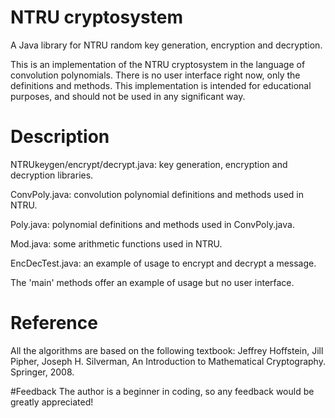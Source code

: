 # NTRU cryptosystem
A Java library for NTRU random key generation, encryption and decryption.

This is an implementation of the NTRU cryptosystem in the language of convolution polynomials.
There is no user interface right now, only the definitions and methods.
This implementation is intended for educational purposes, and should not be used in any significant way.

# Description
NTRUkeygen/encrypt/decrypt.java: key generation, encryption and decryption libraries.

ConvPoly.java: convolution polynomial definitions and methods used in NTRU.

Poly.java: polynomial definitions and methods used in ConvPoly.java.

Mod.java: some arithmetic functions used in NTRU.

EncDecTest.java: an example of usage to encrypt and decrypt a message.

The 'main' methods offer an example of usage but no user interface.

# Reference
All the algorithms are based on the following textbook:
Jeffrey Hoffstein, Jill Pipher, Joseph H. Silverman, An Introduction to Mathematical Cryptography. Springer, 2008.

#Feedback
The author is a beginner in coding, so any feedback would be greatly appreciated!
